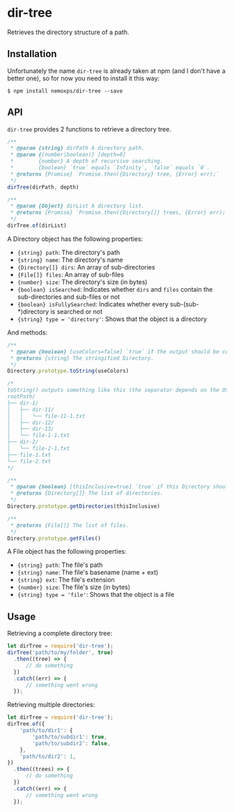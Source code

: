 # dir-tree
Retrieves the directory structure of a path.

## Installation
Unfortunately the name `dir-tree` is already taken at npm (and I don't have a better one), so for now you need to install it this way:
```
$ npm install nemoxps/dir-tree --save
```

## API
`dir-tree` provides 2 functions to retrieve a directory tree.
```js
/**
 * @param {string} dirPath A directory path.
 * @param {(number|boolean)} [depth=0]
 *        {number} A depth of recursive searching.
 *        {boolean} `true` equals `Infinity`, `false` equals `0`.
 * @returns {Promise} `Promise.then({Directory} tree, {Error} err);`
 */
dirTree(dirPath, depth)
```
```js
/**
 * @param {Object} dirList A directory list.
 * @returns {Promise} `Promise.then({Directory[]} trees, {Error} err);`
 */
dirTree.of(dirList)
```

A Directory object has the following properties:
* `{string} path`: The directory's path
* `{string} name`: The directory's name
* `{Directory[]} dirs`: An array of sub-directories
* `{File[]} files`: An array of sub-files
* `{number} size`: The directory's size (in bytes)
* `{boolean} isSearched`: Indicates whether `dirs` and `files` contain the sub-directories and sub-files or not
* `{boolean} isFullySearched`: Indicates whether every sub-(sub-\*)directory is searched or not
* `{string} type = 'directory'`: Shows that the object is a directory

And methods:
```js
/**
 * @param {boolean} [useColors=false] `true` if the output should be colorful.
 * @returns {string} The stringified Directory.
 */
Directory.prototype.toString(useColors)

/*
toString() outputs something like this (the separator depends on the OS):
rootPath/
├── dir-1/
│   ├── dir-11/
│   │   └── file-11-1.txt
│   ├── dir-12/
│   ├── dir-13/
│   └── file-1-1.txt
├── dir-2/
│   └── file-2-1.txt
├── file-1.txt
└── file-2.txt
*/
```
```js
/**
 * @param {boolean} [thisInclusive=true] `true` if this Directory should appear in the output.
 * @returns {Directory[]} The list of directories.
 */
Directory.prototype.getDirectories(thisInclusive)
```
```js
/**
 * @returns {File[]} The list of files.
 */
Directory.prototype.getFiles()
```

A File object has the following properties:
* `{string} path`: The file's path
* `{string} name`: The file's basename (name + ext)
* `{string} ext`: The file's extension
* `{number} size`: The file's size (in bytes)
* `{string} type = 'file'`: Shows that the object is a file

## Usage
Retrieving a complete directory tree:
```js
let dirTree = require('dir-tree');
dirTree('path/to/my/folder', true)
  .then((tree) => {
      // do something
  })
  .catch((err) => {
      // something went wrong
  });
```

Retrieving multiple directories:
```js
let dirTree = require('dir-tree');
dirTree.of({
    'path/to/dir1': {
        'path/to/subdir1': true,
        'path/to/subdir2': false,
    },
    'path/to/dir2': 1,
})
  .then((trees) => {
      // do something
  })
  .catch((err) => {
      // something went wrong
  });
```